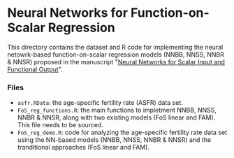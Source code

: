 # Neural Networks for Function-on-Scalar Regression

This directory contains the dataset and R code for implementing the neural netowrk-based function-on-scalar regression models (NNBB, NNSS, NNBR & NNSR) proposed in the manuscript "[Neural Networks for Scalar Input and Functional Output](https://link.springer.com/article/10.1007/s11222-023-10287-3)".

### Files

- `asfr.RData`: the age-specific fertility rate (ASFR) data set.
- `FoS_reg_functions.R`: the main functions to impletment NNBB, NNSS, NNBR & NNSR, along with two existing models (FoS linear and FAM). This file needs to be sourced.
- `FoS_reg_demo.R`: code for analyzing the age-specific fertility rate data set using the NN-based models (NNBB, NNSS, NNBR & NNSR) and the tranditional approaches (FoS linear and FAM).
